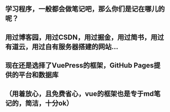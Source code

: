 ## 学习程序，一般都会做笔记吧，那么你们是记在哪儿的呢？

## 用过博客园，用过CSDN，用过掘金，用过简书，用过有道云，用过自有服务器搭建的网站... 

## 现在还是选择了VuePress的框架，GitHub Pages提供的平台和数据库

## （用着放心，且免费省心，vue的框架也是专于md笔记的，简洁，十分ok） 
